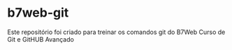# b7web-git
Este repositório foi criado para treinar os comandos git do B7Web Curso de Git e GitHUB Avançado
